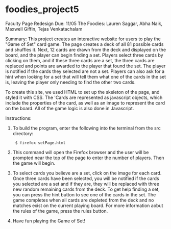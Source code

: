 # foodies_project5
Faculty Page Redesign
Due: 11/05
The Foodies: Lauren Saggar, Abha Naik, Maxwell Giffin, Tejas Venkatachalam

Summary: This project creates an interactive website for users to play the "Game of Set" card game. The page creates a deck of all 81 possible cards and shuffles it. Next, 12 cards are drawn from the deck and displayed on the board, and the player can begin finding a set. Players select three cards by clicking on them, and if these three cards are a set, the three cards are replaced and points are awarded to the player that found the set. The player is notified if the cards they selected are not a set. Players can also ask for a hint when looking for a set that will tell them what one of the cards in the set is, leaving the player only needing to find the other two cards.

To create this site, we used HTML to set up the skeleton of the page, and styled it with CSS. The 'Cards are represented as javascript objects, which include the properties of the card, as well as an image to represent the card on the board. All of the game logic is also done in Javascript.


Instructions:

1. To build the program, enter the following into the terminal from the src directory:

        $ firefox setPage.html

2. This command will open the Firefox browser and the user will be prompted near the top of the page to enter the number of players. Then the game will begin.

3. To select cards you believe are a set, click on the image for each card. Once three cards have been selected, you will be notified if the cards you selected are a set and if they are, they will be replaced with three new random remaining cards from the deck. To get help finding a set, you can press the hint button to see one of the cards in the set. The game completes when all cards are depleted from the deck and no matches exist on the current playing board. For more information aobut the rules of the game, press the rules button.

4. Have fun playing the Game of Set!